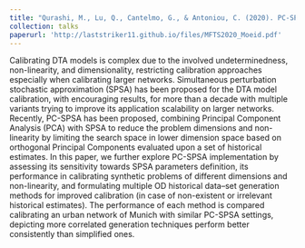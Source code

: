 ```yaml
---
title: "Qurashi, M., Lu, Q., Cantelmo, G., & Antoniou, C. (2020). PC-SPSA: Implementation assessment and exploration of different historical data-set generation methods for enhanced DTA model calibration. In 3rd Symposium on Management of Future Motorway and Urban Traffic Systems."
collection: talks
paperurl: 'http://laststriker11.github.io/files/MFTS2020_Moeid.pdf'
---
```

Calibrating DTA models is complex due to the involved undeterminedness, non-linearity, and dimensionality, restricting calibration approaches especially when calibrating larger networks. Simultaneous perturbation stochastic approximation (SPSA) has been proposed for the DTA model calibration, with encouraging results, for more than a decade with multiple variants trying to improve its application scalability on larger networks. Recently, PC-SPSA has been proposed, combining Principal Component Analysis (PCA) with SPSA to reduce the problem dimensions and non-linearity by limiting the search space in lower dimension space based on orthogonal Principal Components evaluated upon a set of historical estimates. In this paper, we further explore PC-SPSA implementation by assessing its sensitivity towards SPSA parameters definition, its performance in calibrating synthetic problems of different dimensions and non-linearity, and formulating multiple OD historical data–set generation methods for improved calibration (in case of non-existent or irrelevant historical estimates). The performance of each method is compared calibrating an urban network of Munich with similar PC-SPSA settings, depicting more correlated generation techniques perform better consistently than simplified ones.  
